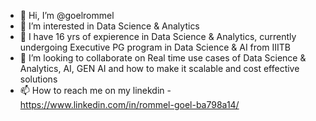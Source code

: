 - 👋 Hi, I’m @goelrommel
- 👀 I’m interested in Data Science & Analytics
- 🌱 I have 16 yrs of expierence in Data Science & Analytics, currently undergoing Executive PG program in Data Science & AI from IIITB
- 💞️ I’m looking to collaborate on Real time use cases of Data Science & Analytics, AI, GEN AI and how to make it scalable and cost effective solutions 
- 📫 How to reach me on my linekdin - https://www.linkedin.com/in/rommel-goel-ba798a14/


<!---
goelrommel/goelrommel is a ✨ special ✨ repository because its `README.md` (this file) appears on your GitHub profile.
You can click the Preview link to take a look at your changes.
--->
